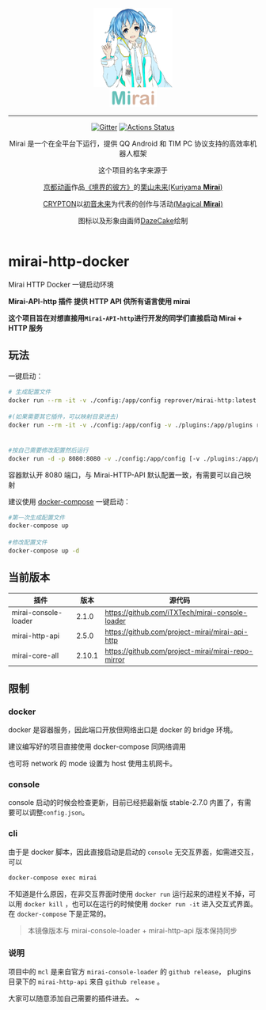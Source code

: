<div align="center">
   <img width="160" src="https://github.com/mamoe/mirai/blob/dev/docs/mirai.png" alt="logo"></br>

   <img width="95" src="https://github.com/mamoe/mirai/blob/dev/docs/mirai.svg" alt="title">

---

[![Gitter](https://badges.gitter.im/mamoe/mirai.svg)](https://gitter.im/mamoe/mirai?utm_source=badge&utm_medium=badge&utm_campaign=pr-badge)
[![Actions Status](https://github.com/mamoe/mirai-api-http/workflows/Gradle%20CI/badge.svg)](https://github.com/mamoe/mirai-api-http/actions)

Mirai 是一个在全平台下运行，提供 QQ Android 和 TIM PC 协议支持的高效率机器人框架

这个项目的名字来源于

<p><a href = "http://www.kyotoanimation.co.jp/">京都动画</a>作品<a href = "https://zh.moegirl.org/zh-hans/%E5%A2%83%E7%95%8C%E7%9A%84%E5%BD%BC%E6%96%B9">《境界的彼方》</a>的<a href = "https://zh.moegirl.org/zh-hans/%E6%A0%97%E5%B1%B1%E6%9C%AA%E6%9D%A5">栗山未来(Kuriyama <b>Mirai</b>)</a></p>
<p><a href = "https://www.crypton.co.jp/">CRYPTON</a>以<a href = "https://www.crypton.co.jp/miku_eng">初音未来</a>为代表的创作与活动<a href = "https://magicalmirai.com/2019/index_en.html">(Magical <b>Mirai</b>)</a></p>
图标以及形象由画师<a href = "">DazeCake</a>绘制

</div>
<br/>

# mirai-http-docker

Mirai HTTP Docker 一键启动环境

<b>Mirai-API-http 插件 提供 HTTP API 供所有语言使用 mirai</b>

<b>这个项目旨在对想直接用`Mirai-API-http`进行开发的同学们直接启动 Mirai + HTTP 服务</b>

## 玩法

一键启动：

```bash
# 生成配置文件
docker run --rm -it -v ./config:/app/config reprover/mirai-http:latest

#(如果需要其它插件，可以映射目录进去)
docker run --rm -it -v ./config:/app/config -v ./plugins:/app/plugins reprover/mirai-http:latest


#按自己需要修改配置然后运行
docker run -d -p 8080:8080 -v ./config:/app/config [-v ./plugins:/app/plugins] reprover/mirai-http:latest
```

容器默认开 8080 端口，与 Mirai-HTTP-API 默认配置一致，有需要可以自己映射

建议使用 [docker-compose](https://github.com/rxrw/mirai-docker-starter/blob/master/docker-compose.yml) 一键启动：

```bash
#第一次生成配置文件
docker-compose up

#修改配置文件
docker-compose up -d
```

## 当前版本

| 插件                 | 版本     | 源代码 |
| -------------------- |--------| ---- |
| mirai-console-loader | 2.1.0  | <https://github.com/iTXTech/mirai-console-loader> |
| mirai-http-api       | 2.5.0  | <https://github.com/project-mirai/mirai-api-http> |
| mirai-core-all       | 2.10.1 | <https://github.com/project-mirai/mirai-repo-mirror> |

## 限制

### docker

docker 是容器服务，因此端口开放但网络出口是 docker 的 bridge 环境。

建议编写好的项目直接使用 docker-compose 同网络调用

也可将 network 的 mode 设置为 host 使用主机网卡。

### console

console 启动的时候会检查更新，目前已经把最新版 stable-2.7.0 内置了，有需要可以调整`config.json`。

### cli

由于是 docker 脚本，因此直接启动是启动的 `console` 无交互界面，如需进交互，可以

```bash
docker-compose exec mirai
```

不知道是什么原因，在非交互界面时使用 `docker run` 运行起来的进程关不掉，可以用 `docker kill` ，也可以在运行的时候使用 `docker run -it` 进入交互式界面。在 `docker-compose` 下是正常的。

> 本镜像版本与 mirai-console-loader + mirai-http-api 版本保持同步

### 说明

项目中的 `mcl` 是来自官方 `mirai-console-loader` 的 `github release`， plugins 目录下的 `mirai-http-api` 来自 `github release` 。

大家可以随意添加自己需要的插件进去。
~
